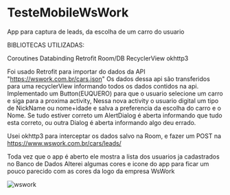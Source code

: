# TesteMobileWsWork

App para captura de leads, da escolha de um carro do usuario

BIBLIOTECAS UTILIZADAS:

Coroutines 
Databinding
Retrofit
Room/DB
RecyclerView
okhttp3

Foi usado Retrofit para importar do dados da API "https://wswork.com.br/cars.json"
Os dados dessa api são transferidos para uma recyclerView informando todos os dados contidos na api.
Implementado um Button(EUQUERO) para que o usuario selecione um carro e siga para a proxima activity,
Nessa nova activity o usuario digital um tipo de NickName ou nome+idade e salva a preferencia da escolha do carro e o Nome.
Se tudo estiver correto um AlertDialog é aberta informando que tudo esta correto, ou outra Dialog é aberta informando algo deu errado.

Usei okhttp3 para interceptar os dados salvo na Room, e fazer um POST na https://www.wswork.com.br/cars/leads/

Toda vez que o app é aberto ele mostra a lista dos usuarios ja cadastrados no Banco de Dados
Alterei algumas cores e icone do app para ficar um pouco parecido com as cores da logo da empresa WsWork

![wswork](https://user-images.githubusercontent.com/67665152/168609647-04ffd089-2bd2-4a99-b0cb-034315033969.gif)
